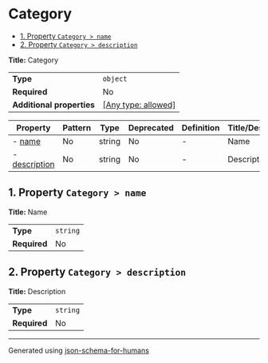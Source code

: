 # Category

- [1. Property `Category > name`](#name)
- [2. Property `Category > description`](#description)

**Title:** Category

|                           |                                                                           |
| ------------------------- | ------------------------------------------------------------------------- |
| **Type**                  | `object`                                                                  |
| **Required**              | No                                                                        |
| **Additional properties** | [[Any type: allowed]](# "Additional Properties of any type are allowed.") |

| Property                       | Pattern | Type   | Deprecated | Definition | Title/Description |
| ------------------------------ | ------- | ------ | ---------- | ---------- | ----------------- |
| - [name](#name )               | No      | string | No         | -          | Name              |
| - [description](#description ) | No      | string | No         | -          | Description       |

## <a name="name"></a>1. Property `Category > name`

**Title:** Name

|              |          |
| ------------ | -------- |
| **Type**     | `string` |
| **Required** | No       |

## <a name="description"></a>2. Property `Category > description`

**Title:** Description

|              |          |
| ------------ | -------- |
| **Type**     | `string` |
| **Required** | No       |

----------------------------------------------------------------------------------------------------------------------------
Generated using [json-schema-for-humans](https://github.com/coveooss/json-schema-for-humans)
